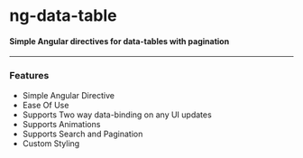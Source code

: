 # ng-data-table
#### Simple Angular directives for data-tables with pagination

_______________

### Features
* Simple Angular Directive
* Ease Of Use
* Supports Two way data-binding on any UI updates
* Supports Animations
* Supports Search and Pagination
* Custom Styling
